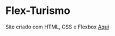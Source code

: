 # Flex-Turismo
Site criado com HTML, CSS e Flexbox
<a link href="https://ednaldow.github.io/Flex-Turismo/">Aqui</a>
